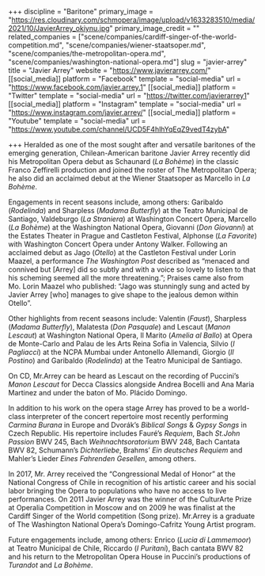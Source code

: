 +++
discipline = "Baritone"
primary_image = "https://res.cloudinary.com/schmopera/image/upload/v1633283510/media/2021/10/JavierArrey_okiynu.jpg"
primary_image_credit = ""
related_companies = ["scene/companies/cardiff-singer-of-the-world-competition.md", "scene/companies/wiener-staatsoper.md", "scene/companies/the-metropolitan-opera.md", "scene/companies/washington-national-opera.md"]
slug = "javier-arrey"
title = "Javier Arrey"
website = "https://www.javierarrey.com/"
[[social_media]]
platform = "Facebook"
template = "social-media"
url = "https://www.facebook.com/javier.arrey.1"
[[social_media]]
platform = "Twitter"
template = "social-media"
url = "https://twitter.com/javierarrey1"
[[social_media]]
platform = "Instagram"
template = "social-media"
url = "https://www.instagram.com/javier.arrey/"
[[social_media]]
platform = "Youtube"
template = "social-media"
url = "https://www.youtube.com/channel/UCD5F4hlhYqEqZ9vedT4zybA"

+++
Heralded as one of the most sought after and versatile baritones of the emerging generation, Chilean-American baritone Javier Arrey recently did his Metropolitan Opera debut as Schaunard (_La Bohème_) in the classic Franco Zeffirelli production and joined the roster of The Metropolitan Opera; he also did an acclaimed debut at the Wiener Staatsoper as Marcello in _La Bohème_.

Engagements in recent seasons include, among others: Garibaldo (_Rodelinda_) and Sharpless (_Madama Butterfly_) at the Teatro Municipal de Santiago, Valdeburgo (_La Straniera_) at Washington Concert Opera, Marcello (_La Bohème_) at the Washington National Opera, Giovanni (_Don Giovanni_) at the Estates Theater in Prague and Castleton Festival, Alphonse (_La Favorite_) with Washington Concert Opera under Antony Walker. Following an acclaimed debut as Jago (_Otello_) at the Castleton Festival under Lorin Maazel, a performance _The Washington Post_ described as “menaced and connived but \[Arrey\] did so subtly and with a voice so lovely to listen to that his scheming seemed all the more threatening.”; Praises came also from Mo. Lorin Maazel who published: “Jago was stunningly sung and acted by Javier Arrey \[who\] manages to give shape to the jealous demon within Otello”.

Other highlights from recent seasons include: Valentin (_Faust_), Sharpless (_Madama Butterfly_), Malatesta (_Don Pasquale_) and Lescaut (_Manon Lescaut_) at Washington National Opera, Il Marito (_Amelia al Ballo_) at Opera de Monte-Carlo and Palau de les Arts Reina Sofia in Valencia, Silvio (_I Pagliacci_) at the NCPA Mumbai under Antonello Allemandi, Giorgio (_Il Postino_) and Garibaldo (_Rodelinda_) at the Teatro Municipal de Santiago.

On CD, Mr.Arrey can be heard as Lescaut on the recording of Puccini’s _Manon Lescaut_ for Decca Classics alongside Andrea Bocelli and Ana Maria Martinez and under the baton of Mo. Plácido Domingo.

In addition to his work on the opera stage Arrey has proved to be a world-class interpreter of the concert repertoire most recently performing _Carmina Burana_ in Europe and Dvorák’s _Biblical Songs_ & _Gypsy Songs_ in Czech Republic. His repertoire includes Fauré’s _Requiem_, Bach _St.John Passion_ BWV 245, Bach _Weihnachtsoratorium_ BWV 248, Bach Cantata BWV 82, Schumann’s _Dichterliebe_, Brahms’ _Ein deutsches Requiem_ and Mahler’s Lieder _Eines Fahrenden Gesellen_, among others.

In 2017, Mr. Arrey received the “Congressional Medal of Honor” at the National Congress of Chile in recognition of his artistic career and his social labor bringing the Opera to populations who have no access to live performances. On 2011 Javier Arrey was the winner of the CulturArte Prize at Operalia Competition in Moscow and on 2009 he was finalist at the Cardiff Singer of the World competition (Song prize). Mr.Arrey is a graduate of The Washington National Opera’s Domingo-Cafritz Young Artist program.

Future engagements include, among others: Enrico (_Lucia di Lammemoor_) at Teatro Municipal de Chile, Riccardo (_I Puritani_), Bach cantata BWV 82 and his return to the Metropolitan Opera House in Puccini’s productions of _Turandot_ and _La Bohème_.